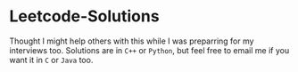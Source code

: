# Leetcode-Solutions
Thought I might help others with this while I was preparring for my interviews too. Solutions are in `C++` or `Python`, but feel free to email me if you want it in `C` or `Java` too.
